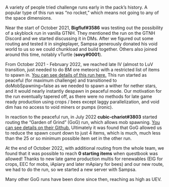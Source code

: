A variety of people tried challenge runs early in the pack’s history. A popular type of this run was “no rocket,” which means not going to any of the space dimensions.

Near the start of October 2021, **Bigfluf#3586** was testing out the possibility of a skyblock run in vanilla GTNH. They mentioned the run on the GTNH Discord and we started discussing it in DMs. After we figured out some routing and tested it in singleplayer, Sampsa generously donated his void world to us so we could chunkload and build together. Others also joined around this time, notably vTurtle (**sovy#0001**).

From October 2021 - February 2022, we reached late IV (almost to LuV transition, just needed to do BM ore meteors) with a restricted list of items to spawn in. [You can see details of this run here.](https://docs.google.com/document/d/1Ajmpajbpw8H9rOpiPgX6AcUOcpdIfArwb-aoVrKly4I/edit) This run started as peaceful (for maximum challenge) and transitioned to doMobSpawning=false as we needed to spawn a wither for nether stars, and it would nearly instantly despawn in peaceful mode. Our motivation for the run eventually tapered off, as there were no methods for late game ready production using crops / bees except laggy parallelization, and void dim has no access to void miners or pumps (ironic).

In reaction to the peaceful run, in July 2022 **cubic-chariot#3803** started routing the “Garden of Grind” (GoG) run, which allows mob spawning. [You can see details on their Github.](https://github.com/cubic-chariot/gtnh/blob/master/garden-of-grind.md) Ultimately it was found that GoG allowed us to reduce the spawn count down to just 4 items, which is much, much less than the 25 or so minimum possible item set in the other run.

At the end of October 2022, with additional routing from the whole team, we found that it was possible to reach **0 starting items** when questbook was allowed! Thanks to new late game production multis for renewables (EIG for crops, EEC for mobs, iApiary and later mApiary for bees) and our new route, we had to do the run, so we started a new server with Sampsa.

Many other GoG runs have been done since then, reaching as high as UEV.
